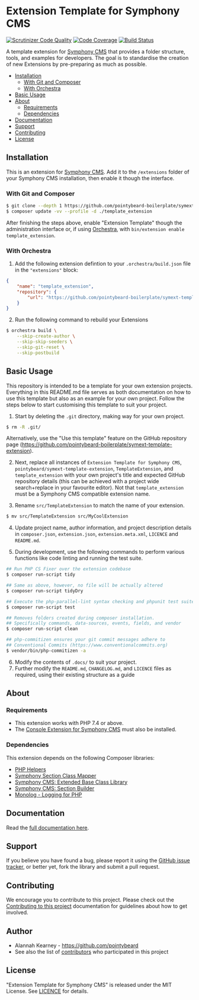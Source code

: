 # Extension Template for Symphony CMS

[![Scrutinizer Code Quality](https://scrutinizer-ci.com/g/pointybeard-boilerplate/symext-template-extension/badges/quality-score.png?b=master)](https://scrutinizer-ci.com/g/pointybeard-boilerplate/symext-template-extension/?branch=master)
[![Code Coverage](https://scrutinizer-ci.com/g/pointybeard-boilerplate/symext-template-extension/badges/coverage.png?b=master)](https://scrutinizer-ci.com/g/pointybeard-boilerplate/symext-template-extension/?branch=master)
[![Build Status](https://scrutinizer-ci.com/g/pointybeard-boilerplate/symext-template-extension/badges/build.png?b=master)](https://scrutinizer-ci.com/g/pointybeard-boilerplate/symext-template-extension/build-status/master)

A template extension for [Symphony CMS][ext-Symphony CMS] that provides a folder structure, tools, and examples for developers. The goal is to standardise the creation of new Extensions by pre-preparing as much as possible.

-   [Installation](#installation)
    -   [With Git and Composer](#with-git-and-composer)
    -   [With Orchestra](#with-orchestra)
-   [Basic Usage](#basic-usage)
-   [About](#about)
    -   [Requirements](#dependencies)
    -   [Dependencies](#dependencies)
-   [Documentation](#documentation)
-   [Support](#support)
-   [Contributing](#contributing)
-   [License](#license)

## Installation

This is an extension for [Symphony CMS][ext-Symphony CMS]. Add it to the `/extensions` folder of your Symphony CMS installation, then enable it though the interface.

### With Git and Composer

```bash
$ git clone --depth 1 https://github.com/pointybeard-boilerplate/symext-template-extension.git template_extension
$ composer update -vv --profile -d ./template_extension
```
After finishing the steps above, enable "Extension Template" though the administration interface or, if using [Orchestra][ext-Orchestra], with `bin/extension enable template_extension`.

### With Orchestra

1. Add the following extension defintion to your `.orchestra/build.json` file in the `"extensions"` block:

```json
{
    "name": "template_extension",
    "repository": {
        "url": "https://github.com/pointybeard-boilerplate/symext-template-extension.git"
    }
}
```

2. Run the following command to rebuild your Extensions

```bash
$ orchestra build \
    --skip-create-author \
    --skip-skip-seeders \
    --skip-git-reset \
    --skip-postbuild
```

## Basic Usage

This repository is intended to be a template for your own extension projects. Everything in this README.md file serves as both documentation on how to use this template but also as an example for your own project. Follow the steps below to start customising this template to suit your project.

1.   Start by deleting the `.git` directory, making way for your own project.

```bash
$ rm -R .git/
```

Alternatively, use the "Use this template" feature on the GitHub repository page (<https://github.com/pointybeard-boilerplate/symext-template-extension>).

2.   Next, replace all instances of `Extension Template for Symphony CMS`, `pointybeard/symext-template-extension`, `TemplateExtension`, and `template_extension` with your own project's title and expected GitHub repository details (this can be achieved with a project wide search+replace in your favourite editor). Not that `template_extension` must be a Symphony CMS compatible extension name.

3.   Rename `src/TemplateExtension` to match the name of your extension.

```bash
$ mv src/TemplateExtension src/MyCoolExtension
```

4.   Update project name, author information, and project description details in `composer.json`, `extension.json`, `extension.meta.xml`, `LICENCE` and `README.md`.

5. During development, use the following commands to perform various functions like code linting and running the test suite.

```bash
## Run PHP CS Fixer over the extension codebase
$ composer run-script tidy

## Same as above, however, no file will be actually altered
$ composer run-script tidyDry

## Execute the php-parallel-lint syntax checking and phpunit test suite
$ composer run-script test

## Removes folders created during composer installation.
## Specifically commands, data-sources, events, fields, and vendor
$ composer run-script clean

## php-commitizen ensures your git commit messages adhere to
## Conventional Commits (https://www.conventionalcommits.org)
$ vendor/bin/php-commitizen -a
```

6. Modify the contents of `.docs/` to suit your project.
7. Further modify the `README.md`, `CHANGELOG.md`, and `LICENCE` files as required, using their existing structure as a guide

## About

### Requirements

- This extension works with PHP 7.4 or above.
- The [Console Extension for Symphony CMS][req-console] must also be installed.

### Dependencies

This extension depends on the following Composer libraries:

-   [PHP Helpers][dep-helpers]
-   [Symphony Section Class Mapper][dep-classmapper]
-   [Symphony CMS: Extended Base Class Library][dep-symphony-extended]
-   [Symphony CMS: Section Builder][dep-section-builder]
-   [Monolog - Logging for PHP][dep-monolog]

## Documentation

Read the [full documentation here][ext-docs].

## Support

If you believe you have found a bug, please report it using the [GitHub issue tracker][ext-issues],
or better yet, fork the library and submit a pull request.

## Contributing

We encourage you to contribute to this project. Please check out the [Contributing to this project][doc-CONTRIBUTING] documentation for guidelines about how to get involved.

## Author
-   Alannah Kearney - https://github.com/pointybeard
-   See also the list of [contributors][ext-contributor] who participated in this project

## License
"Extension Template for Symphony CMS" is released under the MIT License. See [LICENCE][doc-LICENCE] for details.

[doc-CONTRIBUTING]: https://github.com/pointybeard-boilerplate/symext-template-extension/blob/master/CONTRIBUTING.md
[doc-LICENCE]: http://www.opensource.org/licenses/MIT
[req-console]: https://github.com/pointybeard/console
[dep-helpers]: https://github.com/pointybeard/helpers
[dep-classmapper]: https://github.com/pointybeard/symphony-classmapper
[dep-symphony-extended]: https://github.com/pointybeard/symphony-extended
[dep-section-builder]: https://github.com/pointybeard/symphony-section-builder
[dep-monolog]: https://github.com/Seldaek/monolog
[ext-issues]: https://github.com/pointybeard-boilerplate/symext-template-extension/issues
[ext-Symphony CMS]: http://getsymphony.com
[ext-Orchestra]: https://github.com/pointybeard/orchestra
[ext-contributor]: https://github.com/pointybeard-boilerplate/symext-template-extension/contributors
[ext-docs]: https://github.com/pointybeard-boilerplate/symext-template-extension/blob/master/.docs/toc.md
